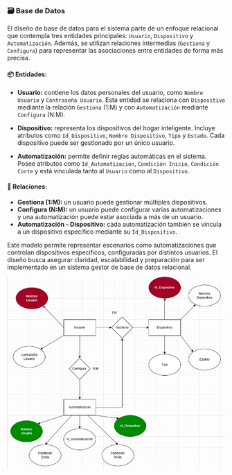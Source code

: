 ### 🗃️ Base de Datos

El diseño de base de datos para el sistema parte de un enfoque relacional que contempla tres entidades principales: `Usuario`, `Dispositivo` y `Automatización`. Además, se utilizan relaciones intermedias (`Gestiona` y `Configura`) para representar las asociaciones entre entidades de forma más precisa.

#### 📦 Entidades:

- **Usuario:** contiene los datos personales del usuario, como `Nombre Usuario` y `Contraseña Usuario`. Esta entidad se relaciona con `Dispositivo` mediante la relación `Gestiona` (1:M) y con `Automatización` mediante `Configura` (N:M).

- **Dispositivo:** representa los dispositivos del hogar inteligente. Incluye atributos como `Id_Dispositivo`, `Nombre Dispositivo`, `Tipo` y `Estado`. Cada dispositivo puede ser gestionado por un único usuario.

- **Automatización:** permite definir reglas automáticas en el sistema. Posee atributos como `Id_Automatizacion`, `Condición Inicio`, `Condición Corte` y está vinculada tanto al `Usuario` como al `Dispositivo`.

#### 🔗 Relaciones:

- **Gestiona (1:M):** un usuario puede gestionar múltiples dispositivos.
- **Configura (N:M):** un usuario puede configurar varias automatizaciones y una automatización puede estar asociada a más de un usuario.
- **Automatización - Dispositivo:** cada automatización también se vincula a un dispositivo específico mediante su `Id_Dispositivo`.

Este modelo permite representar escenarios como automatizaciones que controlan dispositivos específicos, configuradas por distintos usuarios. El diseño busca asegurar claridad, escalabilidad y preparación para ser implementado en un sistema gestor de base de datos relacional.

![alt text](image.png)


